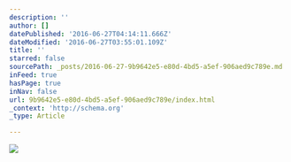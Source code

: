 ```yaml
---
description: ''
author: []
datePublished: '2016-06-27T04:14:11.666Z'
dateModified: '2016-06-27T03:55:01.109Z'
title: ''
starred: false
sourcePath: _posts/2016-06-27-9b9642e5-e80d-4bd5-a5ef-906aed9c789e.md
inFeed: true
hasPage: true
inNav: false
url: 9b9642e5-e80d-4bd5-a5ef-906aed9c789e/index.html
_context: 'http://schema.org'
_type: Article

---
```

![](https://the-grid-user-content.s3-us-west-2.amazonaws.com/36068546-d138-4372-b69f-e326240ea802.jpg)